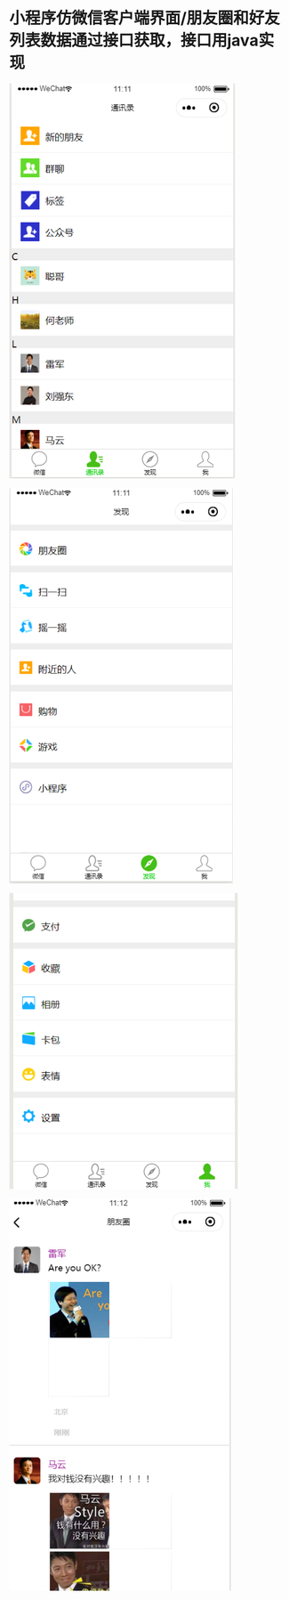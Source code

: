# 小程序仿微信客户端界面/朋友圈和好友列表数据通过接口获取，接口用java实现

![image](https://github.com/phk422/wechat/blob/master/img/image-20200929111156093.png?raw=true)

![image-20200929111206609](img/image-20200929111206609.png)

![image-20200929111222854](img/image-20200929111222854.png)

![image-20200929111236031](img/image-20200929111236031.png)